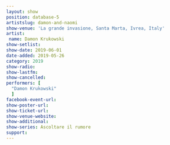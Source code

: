 ```yaml
---
layout: show
position: database-5
artistslug: damon-and-naomi
show-venue: 'La grande invasione, Santa Marta, Ivrea, Italy'
artist:
 name: Damon Krukowski
show-setlist:
show-date: 2019-06-01 
date-added: 2019-05-26
category: 2019
show-radio:
show-lastfm:
show-cancelled:
performers: [
  "Damon Krukowski"
  ]
facebook-event-url: 
show-poster-url: 
show-ticket-url: 
show-venue-website:
show-additional:
show-series: Ascoltare il rumore
support:
---
```

